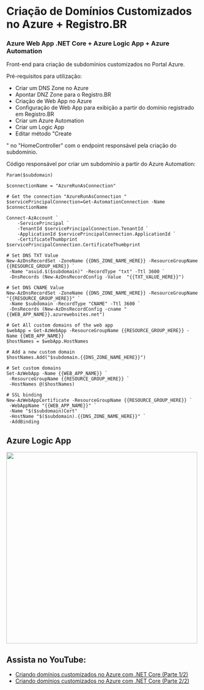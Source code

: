 # Criação de Domínios Customizados no Azure + Registro.BR
### Azure Web App .NET Core + Azure Logic App + Azure Automation

Front-end para criação de subdomínios customizados no Portal Azure.

Pré-requisitos para utilização:
- Criar um DNS Zone no Azure
- Apontar DNZ Zone para o Registro.BR
- Criação de Web App no Azure
- Configuração de Web App para exibição a partir do domínio registrado em Registro.BR
- Criar um Azure Automation
- Criar um Logic App
- Editar método "Create

" no "HomeController" com o endpoint responsável pela criação do subdomínio.

Código responsável por criar um subdomínio a partir do Azure Automation:
```
Param($subdomain)

$connectionName = "AzureRunAsConnection"

# Get the connection "AzureRunAsConnection "
$servicePrincipalConnection=Get-AutomationConnection -Name $connectionName         

Connect-AzAccount `
    -ServicePrincipal `
    -TenantId $servicePrincipalConnection.TenantId `
    -ApplicationId $servicePrincipalConnection.ApplicationId `
    -CertificateThumbprint $servicePrincipalConnection.CertificateThumbprint

# Set DNS TXT Value
New-AzDnsRecordSet -ZoneName {{DNS_ZONE_NAME_HERE}} -ResourceGroupName {{RESOURCE_GROUP_HERE}} `
 -Name "asuid.$($subdomain)" -RecordType "txt" -Ttl 3600 `
 -DnsRecords (New-AzDnsRecordConfig -Value  "{{TXT_VALUE_HERE}}")
 
# Set DNS CNAME Value
New-AzDnsRecordSet -ZoneName {{DNS_ZONE_NAME_HERE}} -ResourceGroupName "{{RESOURCE_GROUP_HERE}}" `
 -Name $subdomain -RecordType "CNAME" -Ttl 3600 `
 -DnsRecords (New-AzDnsRecordConfig -cname "{{WEB_APP_NAME}}.azurewebsites.net")

# Get All custom domains of the web app
$webApp = Get-AzWebApp -ResourceGroupName {{RESOURCE_GROUP_HERE}} -Name {{WEB_APP_NAME}}
$hostNames = $webApp.HostNames 

# Add a new custom domain
$hostNames.Add("$subdomain.{{DNS_ZONE_NAME_HERE}}")

# Set custom domains
Set-AzWebApp -Name {{WEB_APP_NAME}} `
 -ResourceGroupName {{RESOURCE_GROUP_HERE}} `
 -HostNames @($hostNames)
 
# SSL binding
New-AzWebAppCertificate -ResourceGroupName {{RESOURCE_GROUP_HERE}} `
 -WebAppName "{{WEB_APP_NAME}}" `
 -Name "$($subdomain)Cert"  `
 -HostName "$($subdomain).{{DNS_ZONE_NAME_HERE}}" `
 -AddBinding
```

## Azure Logic App

<img src="https://user-images.githubusercontent.com/15362349/142265258-3601834f-22d3-4f81-af1d-bdd71a771d9f.png" width="500">

## Assista no YouTube:
- [Criando domínios customizados no Azure com .NET Core (Parte 1/2)](https://youtu.be/VJp3mKLPe8k)
- [Criando domínios customizados no Azure com .NET Core (Parte 2/2)](https://youtu.be/xzbxJHMiD2Y)
